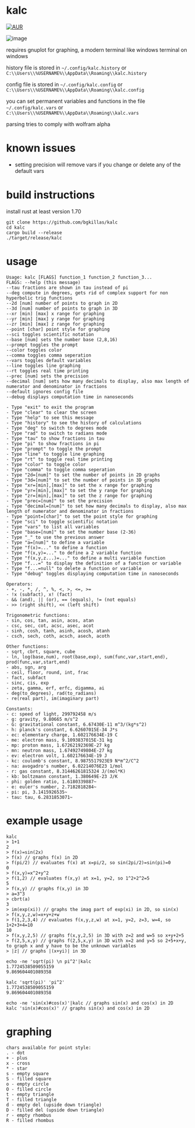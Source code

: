 # kalc
[![AUR](https://img.shields.io/aur/version/kalc.svg)](https://aur.archlinux.org/packages/kalc/)

![image](https://github.com/bgkillas/kalc/assets/55570525/d6b6775e-0080-409a-be0b-9aa4e3fae871)

requires gnuplot for graphing, a modern terminal like windows terminal on windows

history file is stored in ``~/.config/kalc.history`` or ``C:\\Users\\%USERNAME%\\AppData\\Roaming\\kalc.history``

config file is stored in ``~/.config/kalc.config`` or ``C:\\Users\\%USERNAME%\\AppData\\Roaming\\kalc.config``

you can set permanent variables and functions in the file ``~/.config/kalc.vars`` or ``C:\\Users\\%USERNAME%\\AppData\\Roaming\\kalc.vars``

parsing tries to comply with wolfram alpha

# known issues
- setting precision will remove vars if you change or delete any of the default vars

# build instructions
install rust at least version 1.70
```
git clone https://github.com/bgkillas/kalc
cd kalc
cargo build --release
./target/release/kalc
```

# usage
```
Usage: kalc [FLAGS] function_1 function_2 function_3...
FLAGS: --help (this message)
--tau fractions are shown in tau instead of pi
--deg compute in degrees, gets rid of complex support for non hyperbolic trig functions
--2d [num] number of points to graph in 2D
--3d [num] number of points to graph in 3D
--xr [min] [max] x range for graphing
--yr [min] [max] y range for graphing
--zr [min] [max] z range for graphing
--point [char] point style for graphing
--sci toggles scientific notation
--base [num] sets the number base (2,8,16)
--prompt toggles the prompt
--color toggles color
--comma toggles comma seperation
--vars toggles default variables
--line toggles line graphing
--rt toggles real time printing
--prec [num] sets the precision
--decimal [num] sets how many decimals to display, also max length of numerator and denominator in fractions
--default ignores config file
--debug displays computation time in nanoseconds

- Type "exit" to exit the program
- Type "clear" to clear the screen
- Type "help" to see this message
- Type "history" to see the history of calculations
- Type "deg" to switch to degrees mode
- Type "rad" to switch to radians mode
- Type "tau" to show fractions in tau
- Type "pi" to show fractions in pi
- Type "prompt" to toggle the prompt
- Type "line" to toggle line graphing
- Type "rt" to toggle real time printing
- Type "color" to toggle color
- Type "comma" to toggle comma seperation
- Type "2d=[num]" to set the number of points in 2D graphs
- Type "3d=[num]" to set the number of points in 3D graphs
- Type "xr=[min],[max]" to set the x range for graphing
- Type "yr=[min],[max]" to set the y range for graphing
- Type "zr=[min],[max]" to set the z range for graphing
- Type "prec=[num]" to set the precision
- Type "decimal=[num]" to set how many decimals to display, also max length of numerator and denominator in fractions
- Type "point=[char]" to set the point style for graphing
- Type "sci" to toggle scientific notation
- Type "vars" to list all variables
- Type "base=[num]" to set the number base (2-36)
- Type "_" to use the previous answer
- Type "a=[num]" to define a variable
- Type "f(x)=..." to define a function
- Type "f(x,y)=..." to define a 2 variable function
- Type "f(x,y,z...)=..." to define a multi variable function
- Type "f...=" to display the definition of a function or variable
- Type "f...=null" to delete a function or variable
- Type "debug" toggles displaying computation time in nanoseconds

Operators:
- +, -, *, /, ^, %, <, >, <=, >=
- !x (subfact), x! (fact)
- && (and), || (or), == (equals), != (not equals)
- >> (right shift), << (left shift)

Trigonometric functions:
- sin, cos, tan, asin, acos, atan
- csc, sec, cot, acsc, asec, acot
- sinh, cosh, tanh, asinh, acosh, atanh
- csch, sech, coth, acsch, asech, acoth

Other functions:
- sqrt, cbrt, square, cube
- ln, log(base,num), root(base,exp), sum(func,var,start,end), prod(func,var,start,end)
- abs, sgn, arg
- ceil, floor, round, int, frac
- fact, subfact
- sinc, cis, exp
- zeta, gamma, erf, erfc, digamma, ai
- deg(to_degrees), rad(to_radians)
- re(real part), im(imaginary part)

Constants:
- c: speed of light, 299792458 m/s
- g: gravity, 9.80665 m/s^2
- G: gravitational constant, 6.67430E-11 m^3/(kg*s^2)
- h: planck's constant, 6.62607015E-34 J*s
- ec: elementary charge, 1.602176634E-19 C
- me: electron mass, 9.1093837015E-31 kg
- mp: proton mass, 1.67262192369E-27 kg
- mn: neutron mass, 1.67492749804E-27 kg
- ev: electron volt, 1.602176634E-19 J
- kc: coulomb's constant, 8.9875517923E9 N*m^2/C^2
- na: avogadro's number, 6.02214076E23 1/mol
- r: gas constant, 8.31446261815324 J/(mol*K)
- kb: boltzmann constant, 1.380649E-23 J/K
- phi: golden ratio, 1.6180339887~
- e: euler's number, 2.7182818284~
- pi: pi, 3.1415926535~
- tau: tau, 6.2831853071~
```
# example usage
```
kalc
> 1+1
2
> f(x)=sin(2x)
> f(x) // graphs f(x) in 2D
> f(pi/2) // evaluates f(x) at x=pi/2, so sin(2pi/2)=sin(pi)=0
0
> f(x,y)=x^2+y^2
> f(1,2) // evaluates f(x,y) at x=1, y=2, so 1^2+2^2=5
5
> f(x,y) // graphs f(x,y) in 3D
> a=3^3
> cbrt(a)
3
> im(exp(xi)) // graphs the imag part of exp(xi) in 2D, so sin(x)
> f(x,y,z,w)=x+y+z+w
> f(1,2,3,4) // evaluates f(x,y,z,w) at x=1, y=2, z=3, w=4, so 1+2+3+4=10
10
> f(x,y,2,5) // graphs f(x,y,2,5) in 3D with z=2 and w=5 so x+y+2+5
> f(2,5,x,y) // graphs f(2,5,x,y) in 3D with x=2 and y=5 so 2+5+x+y, to graph x and y have to be the unknown variables
> |z| // graphs |(x+yi)| in 3D
```
```
echo -ne 'sqrt(pi) \n pi^2'|kalc
1.7724538509055159
9.869604401089358

kalc 'sqrt(pi)' 'pi^2'
1.7724538509055159
9.869604401089358

echo -ne 'sin(x)#cos(x)'|kalc // graphs sin(x) and cos(x) in 2D
kalc 'sin(x)#cos(x)' // graphs sin(x) and cos(x) in 2D
```
# graphing
```
chars available for point style:
. - dot
+ - plus
x - cross
* - star
s - empty square
S - filled square
o - empty circle
O - filled circle
t - empty triangle
T - filled triangle
d - empty del (upside down triangle)
D - filled del (upside down triangle)
r - empty rhombus
R - filled rhombus
```